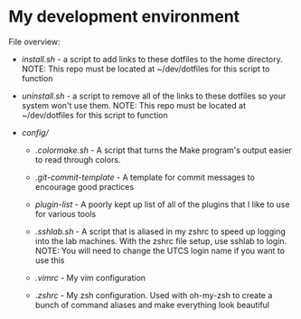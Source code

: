 # My development environment

File overview:

* *install.sh* - a script to add links to these dotfiles to the home directory. NOTE: This repo must be located at ~/dev/dotfiles for this script to function

* *uninstall.sh* - a script to remove all of the links to these dotfiles so your system won't use them. NOTE: This repo must be located at ~/dev/dotfiles for this script to function

* *config/*

    * *.colormake.sh* - A script that turns the Make program's output easier to read through colors.

    * *.git-commit-template* - A template for commit messages to encourage good practices

    * *plugin-list* - A poorly kept up list of all of the plugins that I like to use for various tools

    * *.sshlab.sh* - A script that is aliased in my zshrc to speed up logging into the lab machines. With the zshrc file setup, use sshlab <machinename> to login. NOTE: You will need to change the UTCS login name if you want to use this

    * *.vimrc* - My vim configuration

    * *.zshrc* - My zsh configuration. Used with oh-my-zsh to create a bunch of command aliases and make everything look beautiful
